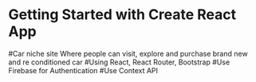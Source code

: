 # Getting Started with Create React App
#Car niche site Where people can visit, explore and purchase brand new and re conditioned car
#Using React, React Router, Bootstrap
#Use Firebase for Authentication
#Use Context API
